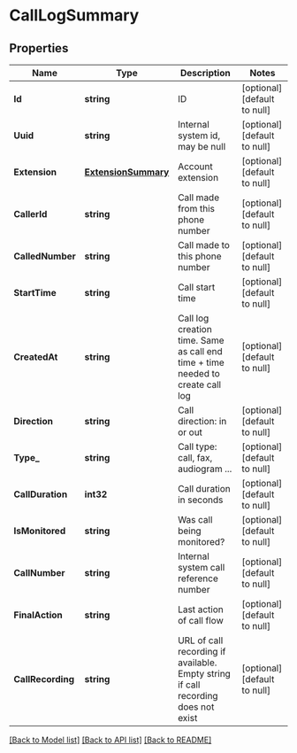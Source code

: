 # CallLogSummary

## Properties
Name | Type | Description | Notes
------------ | ------------- | ------------- | -------------
**Id** | **string** | ID | [optional] [default to null]
**Uuid** | **string** | Internal system id, may be null | [optional] [default to null]
**Extension** | [**ExtensionSummary**](ExtensionSummary.md) | Account extension | [optional] [default to null]
**CallerId** | **string** | Call made from this phone number | [optional] [default to null]
**CalledNumber** | **string** | Call made to this phone number | [optional] [default to null]
**StartTime** | **string** | Call start time | [optional] [default to null]
**CreatedAt** | **string** | Call log creation time. Same as call end time + time needed to create call log | [optional] [default to null]
**Direction** | **string** | Call direction: in or out | [optional] [default to null]
**Type_** | **string** | Call type: call, fax, audiogram ... | [optional] [default to null]
**CallDuration** | **int32** | Call duration in seconds | [optional] [default to null]
**IsMonitored** | **string** | Was call being monitored? | [optional] [default to null]
**CallNumber** | **string** | Internal system call reference number | [optional] [default to null]
**FinalAction** | **string** | Last action of call flow | [optional] [default to null]
**CallRecording** | **string** | URL of call recording if available. Empty string if call recording does not exist | [optional] [default to null]

[[Back to Model list]](../README.md#documentation-for-models) [[Back to API list]](../README.md#documentation-for-api-endpoints) [[Back to README]](../README.md)


